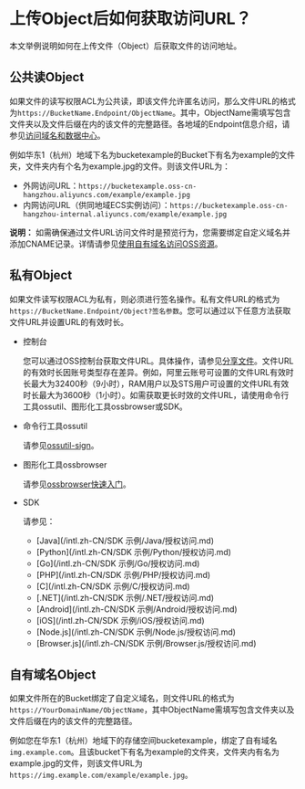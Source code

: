 # 上传Object后如何获取访问URL？

本文举例说明如何在上传文件（Object）后获取文件的访问地址。

## 公共读Object

如果文件的读写权限ACL为公共读，即该文件允许匿名访问，那么文件URL的格式为`https://BucketName.Endpoint/ObjectName`。其中，ObjectName需填写包含文件夹以及文件后缀在内的该文件的完整路径。各地域的Endpoint信息介绍，请参见[访问域名和数据中心](/intl.zh-CN/开发指南/访问域名（Endpoint）/访问域名和数据中心.md)。

例如华东1（杭州）地域下名为bucketexample的Bucket下有名为example的文件夹，文件夹内有个名为example.jpg的文件。则该文件URL为：

-   外网访问URL：`https://bucketexample.oss-cn-hangzhou.aliyuncs.com/example/example.jpg`
-   内网访问URL（供同地域ECS实例访问）：`https://bucketexample.oss-cn-hangzhou-internal.aliyuncs.com/example/example.jpg`

**说明：** 如需确保通过文件URL访问文件时是预览行为，您需要绑定自定义域名并添加CNAME记录。详情请参见[使用自有域名访问OSS资源](/intl.zh-CN/快速入门/控制台快速入门/使用自有域名访问OSS资源.md)。

## 私有Object

如果文件读写权限ACL为私有，则必须进行签名操作。私有文件URL的格式为`https://BucketName.Endpoint/Object?签名参数`。您可以通过以下任意方法获取文件URL并设置URL的有效时长。

-   控制台

    您可以通过OSS控制台获取文件URL。具体操作，请参见[分享文件](/intl.zh-CN/快速入门/控制台快速入门/分享文件.md)。文件URL的有效时长因账号类型存在差异。例如，阿里云账号可设置的文件URL有效时长最大为32400秒（9小时），RAM用户以及STS用户可设置的文件URL有效时长最大为3600秒（1小时）。如需获取更长时效的文件URL，请使用命令行工具ossutil、图形化工具ossbrowser或SDK。

-   命令行工具ossutil

    请参见[ossutil-sign](/intl.zh-CN/常用工具/命令行工具ossutil/常用命令/sign（生成签名URL）.md)。

-   图形化工具ossbrowser

    请参见[ossbrowser快速入门](/intl.zh-CN/常用工具/图形化管理工具ossbrowser/快速使用ossbrowser.md)。

-   SDK

    请参见：

    -   [Java](/intl.zh-CN/SDK 示例/Java/授权访问.md)
    -   [Python](/intl.zh-CN/SDK 示例/Python/授权访问.md)
    -   [Go](/intl.zh-CN/SDK 示例/Go/授权访问.md)
    -   [PHP](/intl.zh-CN/SDK 示例/PHP/授权访问.md)
    -   [C](/intl.zh-CN/SDK 示例/C/授权访问.md)
    -   [.NET](/intl.zh-CN/SDK 示例/.NET/授权访问.md)
    -   [Android](/intl.zh-CN/SDK 示例/Android/授权访问.md)
    -   [iOS](/intl.zh-CN/SDK 示例/iOS/授权访问.md)
    -   [Node.js](/intl.zh-CN/SDK 示例/Node.js/授权访问.md)
    -   [Browser.js](/intl.zh-CN/SDK 示例/Browser.js/授权访问.md)

## 自有域名Object

如果文件所在的Bucket绑定了自定义域名，则文件URL的格式为`https://YourDomainName/ObjectName`，其中ObjectName需填写包含文件夹以及文件后缀在内的该文件的完整路径。

例如您在华东1（杭州）地域下的存储空间bucketexample，绑定了自有域名`img.example.com`。且该bucket下有名为example的文件夹，文件夹内有名为example.jpg的文件，则该文件URL为`https://img.example.com/example/example.jpg`。

